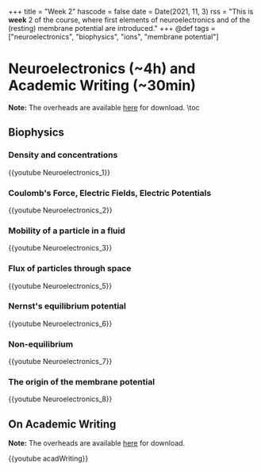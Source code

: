 +++
title = "Week 2"
hascode = false
date = Date(2021, 11, 3)
rss = "This is **week** 2 of the course, where first elements of neuroelectronics and of the (resting) membrane potential are introduced."
+++
@def tags = ["neuroelectronics", "biophysics", "ions", "membrane potential"]


# Neuroelectronics (~4h) and Academic Writing (~30min)

**Note:** The overheads are available [here](https://github.com/mgiugliano/ComputationalNeurobiologyCourse/tree/main/overheads/Lectures) for download.
\toc

## Biophysics

### Density and concentrations

{{youtube Neuroelectronics_1}}

### Coulomb's Force, Electric Fields, Electric Potentials

{{youtube Neuroelectronics_2}}

### Mobility of a particle in a fluid

{{youtube Neuroelectronics_3}}

### Flux of particles through space

{{youtube Neuroelectronics_5}}

### Nernst's equilibrium potential

{{youtube Neuroelectronics_6}}

### Non-equilibrium

{{youtube Neuroelectronics_7}}

### The origin of the membrane potential

{{youtube Neuroelectronics_8}}


## On Academic Writing

**Note:** The overheads are available [here](https://github.com/mgiugliano/ComputationalNeurobiologyCourse/tree/main/overheads/softSkills) for download.

{{youtube acadWriting}}


